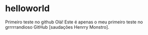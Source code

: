 # helloworld
Primeiro teste no github
Olá!
Este é apenas o meu primeiro teste no grrrrrandioso GitHub [saudações Henrry Monstro].
